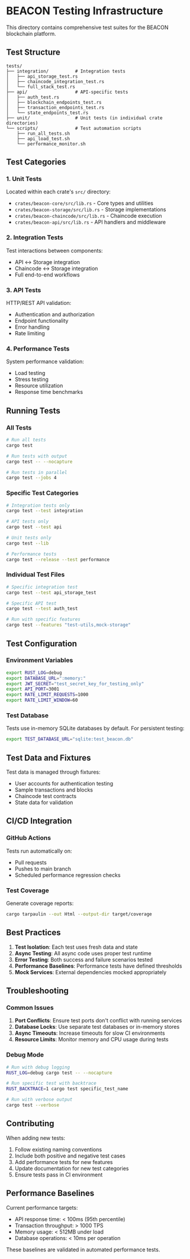 # BEACON Testing Infrastructure

This directory contains comprehensive test suites for the BEACON blockchain platform.

## Test Structure

```
tests/
├── integration/          # Integration tests
│   ├── api_storage_test.rs
│   ├── chaincode_integration_test.rs
│   └── full_stack_test.rs
├── api/                  # API-specific tests
│   ├── auth_test.rs
│   ├── blockchain_endpoints_test.rs
│   ├── transaction_endpoints_test.rs
│   └── state_endpoints_test.rs
├── unit/                 # Unit tests (in individual crate directories)
└── scripts/              # Test automation scripts
    ├── run_all_tests.sh
    ├── api_load_test.sh
    └── performance_monitor.sh
```

## Test Categories

### 1. Unit Tests

Located within each crate's `src/` directory:

- `crates/beacon-core/src/lib.rs` - Core types and utilities
- `crates/beacon-storage/src/lib.rs` - Storage implementations
- `crates/beacon-chaincode/src/lib.rs` - Chaincode execution
- `crates/beacon-api/src/lib.rs` - API handlers and middleware

### 2. Integration Tests

Test interactions between components:

- API ↔ Storage integration
- Chaincode ↔ Storage integration
- Full end-to-end workflows

### 3. API Tests

HTTP/REST API validation:

- Authentication and authorization
- Endpoint functionality
- Error handling
- Rate limiting

### 4. Performance Tests

System performance validation:

- Load testing
- Stress testing
- Resource utilization
- Response time benchmarks

## Running Tests

### All Tests

```bash
# Run all tests
cargo test

# Run tests with output
cargo test -- --nocapture

# Run tests in parallel
cargo test --jobs 4
```

### Specific Test Categories

```bash
# Integration tests only
cargo test --test integration

# API tests only
cargo test --test api

# Unit tests only
cargo test --lib

# Performance tests
cargo test --release --test performance
```

### Individual Test Files

```bash
# Specific integration test
cargo test --test api_storage_test

# Specific API test
cargo test --test auth_test

# Run with specific features
cargo test --features "test-utils,mock-storage"
```

## Test Configuration

### Environment Variables

```bash
export RUST_LOG=debug
export DATABASE_URL=":memory:"
export JWT_SECRET="test_secret_key_for_testing_only"
export API_PORT=3001
export RATE_LIMIT_REQUESTS=1000
export RATE_LIMIT_WINDOW=60
```

### Test Database

Tests use in-memory SQLite databases by default. For persistent testing:

```bash
export TEST_DATABASE_URL="sqlite:test_beacon.db"
```

## Test Data and Fixtures

Test data is managed through fixtures:

- User accounts for authentication testing
- Sample transactions and blocks
- Chaincode test contracts
- State data for validation

## CI/CD Integration

### GitHub Actions

Tests run automatically on:

- Pull requests
- Pushes to main branch
- Scheduled performance regression checks

### Test Coverage

Generate coverage reports:

```bash
cargo tarpaulin --out Html --output-dir target/coverage
```

## Best Practices

1. **Test Isolation**: Each test uses fresh data and state
2. **Async Testing**: All async code uses proper test runtime
3. **Error Testing**: Both success and failure scenarios tested
4. **Performance Baselines**: Performance tests have defined thresholds
5. **Mock Services**: External dependencies mocked appropriately

## Troubleshooting

### Common Issues

1. **Port Conflicts**: Ensure test ports don't conflict with running services
2. **Database Locks**: Use separate test databases or in-memory stores
3. **Async Timeouts**: Increase timeouts for slow CI environments
4. **Resource Limits**: Monitor memory and CPU usage during tests

### Debug Mode

```bash
# Run with debug logging
RUST_LOG=debug cargo test -- --nocapture

# Run specific test with backtrace
RUST_BACKTRACE=1 cargo test specific_test_name

# Run with verbose output
cargo test --verbose
```

## Contributing

When adding new tests:

1. Follow existing naming conventions
2. Include both positive and negative test cases
3. Add performance tests for new features
4. Update documentation for new test categories
5. Ensure tests pass in CI environment

## Performance Baselines

Current performance targets:

- API response time: < 100ms (95th percentile)
- Transaction throughput: > 1000 TPS
- Memory usage: < 512MB under load
- Database operations: < 10ms per operation

These baselines are validated in automated performance tests.
